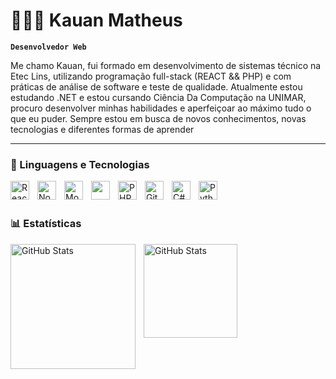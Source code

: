 # 👩🏻‍💻 Kauan Matheus

**`Desenvolvedor Web`**

<p>Me chamo Kauan, fui formado em desenvolvimento de sistemas técnico na Etec Lins, utilizando programação full-stack (REACT && PHP) e com práticas de análise de software e teste de qualidade.
Atualmente estou estudando .NET e estou cursando Ciência Da Computação na UNIMAR, procuro desenvolver minhas habilidades e aperfeiçoar ao máximo tudo o que eu puder.
Sempre estou em busca de novos conhecimentos, novas tecnologias e diferentes formas de aprender
</p>

---

### 🤖 Linguagens e Tecnologias

<img 
    align="left" 
    alt="React" 
    title="React"
    width="30px" 
    style="padding-right: 10px;" 
    src="https://cdn.jsdelivr.net/gh/devicons/devicon@latest/icons/react/react-original.svg" 
/>

<img 
    align="left" 
    alt="Node"
    title="Node" 
    width="30px" 
    style="padding-right: 10px;" 
    src="https://devicon-website.vercel.app/api/nodejs/original.svg" 
/>

<img 
    align="left" 
    alt="Mongo"
    title="Mongo" 
    width="30px" 
    style="padding-right: 10px;" 
    src="https://devicon-website.vercel.app/api/mongodb/original.svg" 
/>

<img 
    align="left" 
    alt="Express"
    title="Express" 
    width="30px" 
    style="padding-right: 10px; color: white;" 
    src="https://devicon-website.vercel.app/api/express/original.svg" 
/>

<img 
    align="left" 
    alt="PHP" 
    title="PHP"
    width="30px" 
    style="padding-right: 10px;" 
    src="https://cdn.jsdelivr.net/gh/devicons/devicon@latest/icons/php/php-original.svg" 
/>
<img 
    align="left" 
    alt="Git" 
    title="Git"
    width="30px" 
    style="padding-right: 10px;" 
    src="https://cdn.jsdelivr.net/gh/devicons/devicon@latest/icons/git/git-original.svg" 
/>

<img 
    align="left" 
    alt="C#" 
    title="C#"
    width="30px" 
    style="padding-right: 10px;" 
    src="https://cdn.jsdelivr.net/gh/devicons/devicon@latest/icons/csharp/csharp-original.svg"
/>

<img 
    align="left" 
    alt="Python"
    title="Python" 
    width="30px" 
    style="padding-right: 10px;" 
    src="https://cdn.jsdelivr.net/gh/devicons/devicon@latest/icons/python/python-original.svg" 
/>

<br/>
<br/>

### 📊 Estatísticas

<p>
  <img 
    align="left" 
    alt="GitHub Stats" 
    height="200" 
    style="padding-right: 10px;" 
    src="https://github-readme-stats.vercel.app/api?username=kauan-matheus&show_icons=true&theme=tokyonight&include_all_commits=true&locale=pt-br" 
  />

<img 
      align="left" 
      alt="GitHub Stats" 
      height="150" 
      src="https://github-readme-stats.vercel.app/api/top-langs/?username=kauan-matheus&theme=tokyonight&layout=compact&custom_title=Tecnologias&langs_count=9" 
  />

</p>
